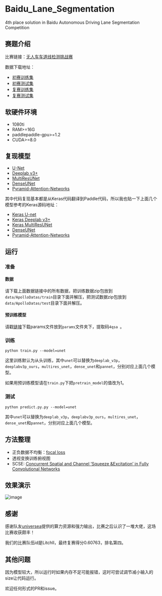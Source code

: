 # Baidu_Lane_Segmentation
4th place solution in Baidu Autonomous Driving Lane Segmentation Competition

## 赛题介绍

比赛链接：[无人车车道线检测挑战赛](http://aistudio.baidu.com/aistudio/#/competition/detail/5)

数据下载地址：

- [初赛训练集](http://aistudio.baidu.com/aistudio/#/datasetDetail/1919)
- [初赛测试集](http://aistudio.baidu.com/aistudio/#/datasetDetail/2492)
- [复赛训练集](http://aistudio.baidu.com/aistudio/#/datasetDetail/3624)
- [复赛测试集](http://aistudio.baidu.com/aistudio/#/datasetdetail/3625)

## 软硬件环境

- 1080ti
- RAM>=16G
- paddlepaddle-gpu>=1.2
- CUDA>=8.0

## 复现模型

- [U-Net](https://arxiv.org/pdf/1505.04597.pdf)
- [Deeplab v3+](https://arxiv.org/pdf/1802.02611.pdf)
- [MultiResUNet](https://arxiv.org/pdf/1902.04049.pdf)
- [DenseUNet](https://arxiv.org/pdf/1608.06993.pdf)
- [Pyramid-Attention-Networks](https://arxiv.org/pdf/1805.10180.pdf)

其中代码复现基本都是从Keras代码翻译到Paddle代码，所以我也贴一下上面几个模型参考的Keras源码地址：

- [Keras U-net](https://github.com/zhixuhao/unet)
- [Keras Deeplab v3+](https://github.com/mjDelta/deeplabv3plus-keras)
- [Keras MultiResUNet](https://github.com/komo135/MultiResUNet)
- [DenseUNet](https://github.com/DeepTrial/Retina-VesselNet)
- [Pyramid-Attention-Networks](https://www.jianshu.com/p/c5eb9976866f)

## 运行

### 准备

#### 数据

请下载上面数据链接中的所有数据，把训练数据zip包放到`data/ApolloDatas/train`目录下面并解压，把测试数据zip包放到`data/ApolloDatas/test`目录下面并解压。

#### 预训练模型

请戳[链接](https://pan.baidu.com/share/init?surl=7wgDUGFLDw7lQkr0M-Ob6g)下载params文件放到`params`文件夹下，提取码`4qsa `。

### 训练

```
python train.py --model=unet 
```

这里训练默认为从头训练，其中`unet`可以替换为`deeplab_v3p`，`deeplabv3p_ours`，`multires_unet`，`dense_unet`和`pannet`，分别对应上面几个模型。

如果用预训练模型请在`train.py`下把`pretrain_model`的值改为1。

### 测试

```
python predict.py.py --model=unet 
```

其中`unet`可以替换为`deeplab_v3p`，`deeplabv3p_ours`，`multires_unet`，`dense_unet`和`pannet`，分别对应上面几个模型。

## 方法整理

- 正负数据不均衡：[focal loss](https://arxiv.org/pdf/1708.02002.pdf)
- 透视变换训练俯视图
- SCSE: [Concurrent Spatial and Channel ‘Squeeze &Excitation’ in Fully Convolutional Networks](https://arxiv.org/pdf/1803.02579.pdf)

## 效果演示

![image](https://github.com/qixuxiang/Baidu_Lane_Segmentation/blob/master/demo.gif)


## 感谢

感谢队友[universea](https://github.com/universea)提供的算力资源和强力输出，比赛之后认识了一堆大佬，这场比赛收获颇丰！

我们的比赛队伍id是Litchll，最终复赛得分0.60763，排名第四。

## 其他问题

因为模型较大，所以运行时如果内存不足可能报错，这时可尝试调节减小输入的size让代码运行。

欢迎任何形式的PR和issue。


